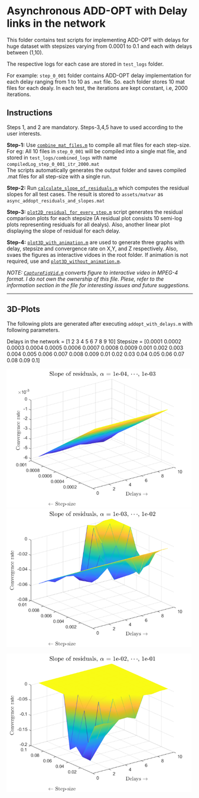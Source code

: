 # Asynchronous ADD-OPT with Delay links in the network 

This folder contains test scripts for implementing ADD-OPT with delays for huge dataset with stepsizes varying from 0.0001 to 0.1 and each with delays between (1,10).

The respective logs for each case are stored in `test_logs` folder.

For example: `step_0_001` folder contains ADD-OPT delay implementation for each delay ranging from 1 to 10 as `.mat` file.  So. each folder stores 10 mat files for each dealy. In each test, the iterations are kept constant, i.e, 2000 iterations. 

## Instructions

Steps 1, and 2 are mandatory.  Steps-3,4,5 have to used according to the user interests.

**Step-1:** Use [`combine_mat_files.m`](combine_mat_files.m) to compile all mat files for each step-size.  For eg: All 10 files in `step_0_001` will be compiled into a single mat file, and stored in `test_logs/combined_logs` with name `compiledLog_step_0_001_itr_2000.mat`  
The scripts automatically generates the output folder and saves compiled .mat files for all step-size with a single run.

**Step-2:** Run [`calculate_slope_of_residuals.m`](calculate_slope_of_residuals.m) which computes the residual slopes for all test cases.  The result is stored to `assets/matvar` as `async_addopt_residuals_and_slopes.mat`

**Step-3:** [`plot2D_residual_for_every_step.m`](plot2D_residual_for_every_step.m) script generates the residual comparison plots for each stepsize (A residual plot consists 10 semi-log plots representing residuals for all dealys).  Also, another linear plot displaying the slope of residual for each delay.

**Step-4:** [`plot3D_with_animation.m`](plot3D_with_animation.m) are used to generate three graphs with delay, stepsize and convergence rate on X,Y, and Z respectively.  Also, svaes the figures as interactive vidoes in the root folder.  If animation is not required, use and [`plot3D_without_animation.m`](plot3D_without_animation.m).

*NOTE: [`CaptureFigVid.m`](CaptureFigVid.m) converts figure to interactive video in MPEG-4 format.  I do not own the ownership of this file. Plese, refer to the information section in the file for interesting issues and future suggestions.*


-------------------------------------------------------------------------------------------------------------------------------------------------------------------------
## 3D-Plots

The following plots are generated after executing `addopt_with_delays.m` with following parameters.

Delays in the network = [1 2 3 4 5 6 7 8 9 10]
Stepsize = [0.0001 0.0002 0.0003 0.0004 0.0005 0.0006 0.0007 0.0008 0.0009
            0.001  0.002  0.003  0.004  0.005  0.006  0.007  0.008  0.009
            0.01   0.02   0.03   0.04   0.05   0.06   0.07   0.08   0.09
            0.1]

<p float="middle">
  <img src="fig1.png" alt="network" width="500"/>
  <img src="fig2.png" alt="network" width="500"/>
</p>

<p float="middle">
  <img src="fig3.png" alt="network" width="500"/>
</p>